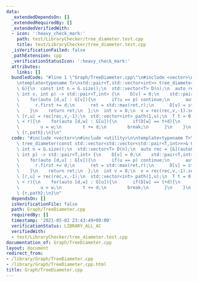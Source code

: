 ```yaml
---
data:
  _extendedDependsOn: []
  _extendedRequiredBy: []
  _extendedVerifiedWith:
  - icon: ':heavy_check_mark:'
    path: test/LibraryChecker/tree_diameter.test.cpp
    title: test/LibraryChecker/tree_diameter.test.cpp
  _isVerificationFailed: false
  _pathExtension: cpp
  _verificationStatusIcon: ':heavy_check_mark:'
  attributes:
    links: []
  bundledCode: "#line 1 \"Graph/TreeDiameter.cpp\"\n#include <vector>\n#include <utility>\n\
    \ntemplate<typename T>\nstd::pair<T,std::vector<int>> tree_diameter(const std::vector<std::vector<std::pair<T,int>>>&\
    \ G){\n  const int n = G.size();\n  std::vector<T> D(n);\n  auto rec = [&](auto&&rec,\
    \ int v, int p) -> std::pair<T,int> {\n    D[v] = 0;\n    std::pair<T,int> ret(0,v);\n\
    \    for(auto [d,u] : G[v]){\n      if(u == p) continue;\n      auto r = rec(rec,u,v);\n\
    \      r.first += d;\n      ret = std::max(ret,r);\n      D[v] = std::max(D[v],D[u]+d);\n\
    \    }\n    return ret;\n  };\n  int v = 0;\n  v = rec(rec,v,-1).second;\n  auto\
    \ [r,u] = rec(rec,v,-1);\n  std::vector<int> path(1,u);\n  T t = 0;\n  while(t\
    \ < r){\n    for(auto [d,w] : G[u]){\n      if(D[w] == t+d){\n        path.emplace_back(w);\n\
    \        u = w;\n        t += d;\n        break;\n      }\n    }\n  }\n  return\
    \ {r,path};\n}\n"
  code: "#include <vector>\n#include <utility>\n\ntemplate<typename T>\nstd::pair<T,std::vector<int>>\
    \ tree_diameter(const std::vector<std::vector<std::pair<T,int>>>& G){\n  const\
    \ int n = G.size();\n  std::vector<T> D(n);\n  auto rec = [&](auto&&rec, int v,\
    \ int p) -> std::pair<T,int> {\n    D[v] = 0;\n    std::pair<T,int> ret(0,v);\n\
    \    for(auto [d,u] : G[v]){\n      if(u == p) continue;\n      auto r = rec(rec,u,v);\n\
    \      r.first += d;\n      ret = std::max(ret,r);\n      D[v] = std::max(D[v],D[u]+d);\n\
    \    }\n    return ret;\n  };\n  int v = 0;\n  v = rec(rec,v,-1).second;\n  auto\
    \ [r,u] = rec(rec,v,-1);\n  std::vector<int> path(1,u);\n  T t = 0;\n  while(t\
    \ < r){\n    for(auto [d,w] : G[u]){\n      if(D[w] == t+d){\n        path.emplace_back(w);\n\
    \        u = w;\n        t += d;\n        break;\n      }\n    }\n  }\n  return\
    \ {r,path};\n}\n"
  dependsOn: []
  isVerificationFile: false
  path: Graph/TreeDiameter.cpp
  requiredBy: []
  timestamp: '2021-05-02 23:43:49+09:00'
  verificationStatus: LIBRARY_ALL_AC
  verifiedWith:
  - test/LibraryChecker/tree_diameter.test.cpp
documentation_of: Graph/TreeDiameter.cpp
layout: document
redirect_from:
- /library/Graph/TreeDiameter.cpp
- /library/Graph/TreeDiameter.cpp.html
title: Graph/TreeDiameter.cpp
---
```

